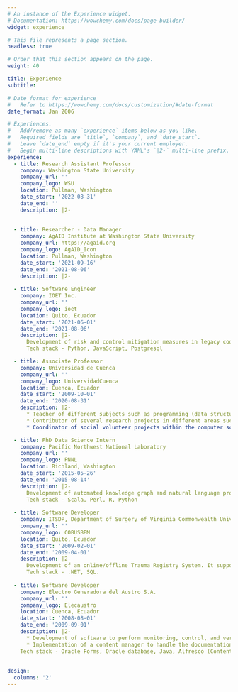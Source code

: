 ```yaml
---
# An instance of the Experience widget.
# Documentation: https://wowchemy.com/docs/page-builder/
widget: experience

# This file represents a page section.
headless: true

# Order that this section appears on the page.
weight: 40

title: Experience
subtitle:

# Date format for experience
#   Refer to https://wowchemy.com/docs/customization/#date-format
date_format: Jan 2006

# Experiences.
#   Add/remove as many `experience` items below as you like.
#   Required fields are `title`, `company`, and `date_start`.
#   Leave `date_end` empty if it's your current employer.
#   Begin multi-line descriptions with YAML's `|2-` multi-line prefix.
experience:
  - title: Research Assistant Professor
    company: Washington State University
    company_url: ''
    company_logo: WSU
    location: Pullman, Washington
    date_start: '2022-08-31'
    date_end: ''
    description: |2-
       
        
  - title: Researcher - Data Manager
    company: AgAID Institute at Washington State University
    company_url: https://agaid.org
    company_logo: AgAID_Icon
    location: Pullman, Washington
    date_start: '2021-09-16'
    date_end: '2021-08-06'
    description: |2-
       
  - title: Software Engineer	
    company: IOET Inc.
    company_url: ''
    company_logo: ioet
    location: Quito, Ecuador
    date_start: '2021-06-01'
    date_end: '2021-08-06'
    description: |2- 
      Development of risk and control mitigation measures in legacy code for an American online retailer of prescription glasses and sunglasses based in NY city. 
      Tech stack - Python, JavaScript, Postgresql

  - title: Associate Professor	
    company: Universidad de Cuenca
    company_url: ''
    company_logo: UniversidadCuenca
    location: Cuenca, Ecuador
    date_start: '2009-10-01'
    date_end: '2020-08-31'
    description: |2-
      * Teacher of different subjects such as programming (data structures), differential calculus, discrete mathematics, graph theory, introduction to computer technology, and basic computer concepts in the Schools of Computer Science, Civil Engineering, and Telecommunications. 
      * Contributor of several research projects in different areas such as using Learning Analytics to improve Higher Education in Latin America, designing Architectures and Interaction Models for Assisted Living Environments aimed at elderly people, Active Mobility and Urban Environment, and using Intelligent Assistants for Spatial Data Infrastructures. 
      * Coordinator of social volunteer projects within the computer science career. Extensive experience in managing them and formulating collaboration agreements with institutions. Leader of the project “Knowledge Generation in Information and Communication Technologies” with the aim of expanding employment opportunities, entrepreneurship, and educational reintegration, favoring personal, social, and educational growth of children and adolescents. Participation in the project “Schools as healthy spaces: promotion of healthy practices” through the analysis and design of an application whose main objective was to motivate a nutritious diet and physical activity in children and adolescents.

  - title: PhD Data Science Intern	
    company: Pacific Northwest National Laboratory
    company_url: ''
    company_logo: PNNL
    location: Richland, Washington
    date_start: '2015-05-26'
    date_end: '2015-08-14'
    description: |2- 
      Development of automated knowledge graph and natural language processing (relation extraction, entity disambiguation) from Twitter.
      Tech stack - Scala, Perl, R, Python
    
  - title: Software Developer			
    company: ITSDP, Department of Surgery of Virginia Commonwealth University and COBUS
    company_url: ''
    company_logo: COBUSBPM
    location: Quito, Ecuador
    date_start: '2009-02-01'
    date_end: '2009-04-01'
    description: |2- 
      Development of an online/offline Trauma Registry System. It supported multiple languages.
      Tech stack - .NET, SQL.
    
  - title: Software Developer			
    company: Electro Generadora del Austro S.A.
    company_url: ''
    company_logo: Elecaustro
    location: Cuenca, Ecuador
    date_start: '2008-08-01'
    date_end: '2009-09-01'
    description: |2-
      * Development of software to perform monitoring, control, and verification of the processes and activities that environmental employees should complete as part of the Environmental Handling Plan. 
      * Implementation of a content manager to handle the documentation associated with each completed activity.
    Tech stack - Oracle Forms, Oracle database, Java, Alfresco (Content Management platform).
    
    
design:
  columns: '2'
---
```

